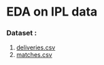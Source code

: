# EDA on IPL data
### Dataset : 
1. <a href='https://github.com/AnalystSpot/Data-Science/blob/main/Exploratory%20Data%20Analysis%20on%20Sports/deliveries.csv'>deliveries.csv</a>
2. <a href='https://github.com/AnalystSpot/Data-Science/blob/main/Exploratory%20Data%20Analysis%20on%20Sports/matches.csv'>matches.csv</a>
